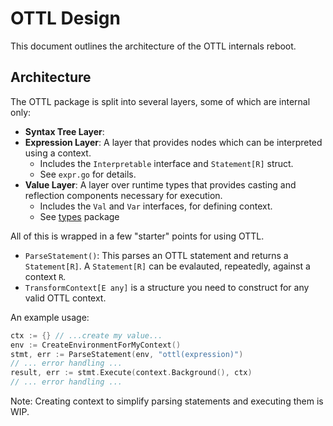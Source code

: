 # OTTL Design

This document outlines the architecture of the OTTL internals reboot.

## Architecture

The OTTL package is split into several layers, some of which are internal only:

- **Syntax Tree Layer**: 
- **Expression Layer**: A layer that provides nodes which can be interpreted using a context.
  - Includes the `Interpretable` interface and `Statement[R]` struct.
  - See `expr.go` for details.
- **Value Layer**: A layer over runtime types that provides casting and 
  reflection components necessary for execution.
  - Includes the `Val` and `Var` interfaces, for defining context.
  - See [types](types/README.md) package

All of this is wrapped in a few "starter" points for using OTTL.

- `ParseStatement()`: This parses an OTTL statement and returns a `Statement[R]`.
  A `Statement[R]` can be evalauted, repeatedly, against a context `R`.
- `TransformContext[E any]` is a structure you need to construct for any valid OTTL context.

An example usage:

```go
ctx := {} // ...create my value...
env := CreateEnvironmentForMyContext()
stmt, err := ParseStatement(env, "ottl(expression)")
// ... error handling ...
result, err := stmt.Execute(context.Background(), ctx)
// ... error handling ...
```


Note: Creating context to simplify parsing statements and executing them is WIP.